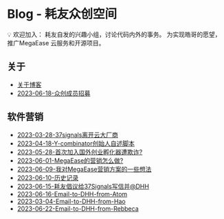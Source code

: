 # Blog - 耗友众创空间

<aside>
💡 欢迎加入：
耗友自发的兴趣小组，讨论代码内外的事务。
为实现皓哥的愿望，推广MegaEase 云服务和开源项目。
</aside>



## 关于

- [关于博客](./about.md)
- [2023-06-18-众创成员招募](./_posts/2023-06-18.md)


## 软件营销
- [2023-03-28-37signals离开云大厂商](./_posts/2023-03-28.md)
- [2023-04-18-Y-combinator创始人自述脚本](./_posts/2023-04-18.md)
- [2023-05-28-首次加入国外创业孵化器遭欺诈?](./_posts/2023-05-28.md)
- [2023-06-01-MegaEase的营销怎么做?](./_posts/2023-06-01.md)
- [2023-06-09-我对MegaEase营销方案的一些想法](./_posts/2023-06-09.md)
- [2023-06-10-历史记录](./_posts/2023-06-10.md)
- [2023-06-15-耗友倡议给37Signals写信并@DHH](./_posts/2023-06-15.md)
- [2023-06-16-Email-to-DHH-from-Atom](./_posts/2023-06-16.md)
- [2023-03-04-Email-to-DHH-from-Hao](./_posts/emailDhh/2023-03-04.md)
- [2023-06-22-Email-to-DHH-from-Rebbeca](./_posts/2023-06-22.md)
